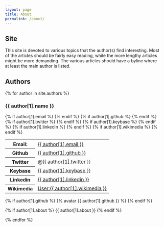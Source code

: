 ```yaml
---
layout: page
title: About
permalink: /about/
---
```


<h2>Site</h2>

This site is devoted to various topics that the author(s) find interesting. Most of the articles should be fairly easy reading, while the more lengthy articles might be more demanding. The various articles should have a byline where at least the main author is listed.

<h2>Authors</h2>
{% for author in site.authors %}
  <h3>{{ author[1].name }}</h3>
  <table class="identities">
    {% if author[1].email %}
    <tr><th>Email:</th><td><a href="mailto:{{author[1].email}}">{{ author[1].email }}</a></td></tr>
    {% endif %}
    {% if author[1].github %}
    <tr><th>Github</th><td><a href="https://github.com/{{author[1].github}}">{{ author[1].github }}</a></td></tr>
    {% endif %}
    {% if author[1].twitter %}
    <tr><th>Twitter</th><td><a href="https://twitter.com/{{author[1].twitter}}">@{{ author[1].twitter }}</a></td></tr>
    {% endif %}
    {% if author[1].keybase %}
    <tr><th>Keybase</th><td><a href="https://keybase.io/{{author[1].keybase}}">{{ author[1].keybase }}</a></td></tr>
    {% endif %}
    {% if author[1].linkedin %}
    <tr><th>Linkedin</th><td><a href="https://www.linkedin.com/in/{{author[1].wikimedia}}">{{ author[1].linkedin }}</a></td></tr>
    {% endif %}
    {% if author[1].wikimedia %}
    <tr><th>Wikimedia</th><td><a href="https://meta.wikimedia.org/wiki/user:{{author[1].wikimedia}}">User:{{ author[1].wikimedia }}</a></td></tr>
    {% endif %}
  </table>

  {% if author[1].github %}
  {% avatar {{ author[1].github }} %}
  {% endif %}

  {% if author[1].about %}
  {{ author[1].about }}
  {% endif %}

{% endfor %}
